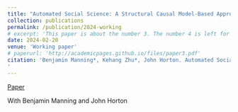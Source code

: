 ```yaml
---
title: "Automated Social Science: A Structural Causal Model-Based Approach"
collection: publications
permalink: /publication/2024-working
# excerpt: 'This paper is about the number 3. The number 4 is left for future work.'
date: 2024-02-20
venue: 'Working paper'
# paperurl: 'http://academicpages.github.io/files/paper3.pdf'
citation: 'Benjamin Manning*, Kehang Zhu*, John Horton. Automated Social Science: A Structural Causal Model-Based Approach (2023 working paper)
'
---
```

[Paper](/files/rs.pdf)

With Benjamin Manning and John Horton




<!-- [Download paper here](http://academicpages.github.io/files/paper3.pdf) -->
